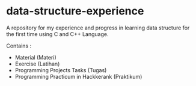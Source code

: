 # data-structure-experience

A repository for my experience and progress in learning data structure for the first time using C and C++ Language.

Contains :
- Material (Materi)
- Exercise (Latihan)
- Programming Projects Tasks (Tugas)
- Programming Practicum in Hackkerank (Praktikum)
